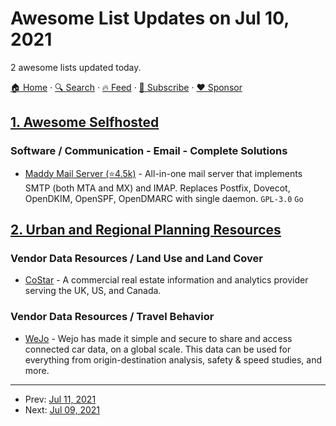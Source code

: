 # Awesome List Updates on Jul 10, 2021

2 awesome lists updated today.

[🏠 Home](/README.md) · [🔍 Search](https://www.trackawesomelist.com/search/) · [🔥 Feed](https://www.trackawesomelist.com/rss.xml) · [📮 Subscribe](https://trackawesomelist.us17.list-manage.com/subscribe?u=d2f0117aa829c83a63ec63c2f&id=36a103854c) · [❤️  Sponsor](https://github.com/sponsors/theowenyoung)



## [1. Awesome Selfhosted](/content/awesome-selfhosted/awesome-selfhosted/README.md)

### Software / Communication - Email - Complete Solutions

*   [Maddy Mail Server (⭐4.5k)](https://github.com/foxcpp/maddy) - All-in-one mail server that implements SMTP (both MTA and MX) and IMAP. Replaces Postfix, Dovecot, OpenDKIM, OpenSPF, OpenDMARC with single daemon. `GPL-3.0` `Go`

## [2. Urban and Regional Planning Resources](/content/APA-Technology-Division/urban-and-regional-planning-resources/README.md)

### Vendor Data Resources / Land Use and Land Cover

*   [CoStar](https://www.costar.com/) - A commercial real estate information and analytics provider serving the UK, US, and Canada.

### Vendor Data Resources / Travel Behavior

*   [WeJo](https://www.wejo.com/) - Wejo has made it simple and secure to share and access connected car data, on a global scale. This data can be used for everything from origin-destination analysis, safety & speed studies, and more.

---

- Prev: [Jul 11, 2021](/content/2021/07/11/README.md)
- Next: [Jul 09, 2021](/content/2021/07/09/README.md)